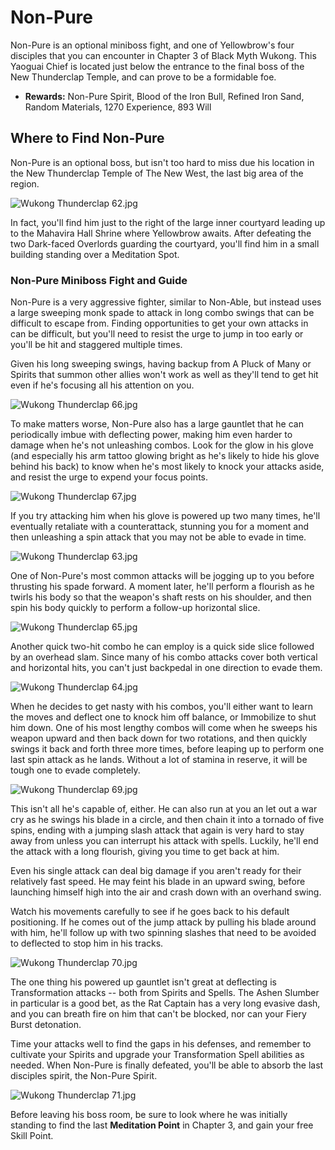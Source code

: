 # Non-Pure

Non-Pure is an optional miniboss fight, and one of Yellowbrow's four disciples that you can encounter in Chapter 3 of Black Myth Wukong. This Yaoguai Chief is located just below the entrance to the final boss of the New Thunderclap Temple, and can prove to be a formidable foe. 

  * **Rewards:** Non-Pure Spirit, Blood of the Iron Bull, Refined Iron Sand, Random Materials, 1270 Experience, 893 Will

## Where to Find Non-Pure

Non-Pure is an optional boss, but isn't too hard to miss due his location in the New Thunderclap Temple of The New West, the last big area of the region. 

![Wukong Thunderclap 62.jpg](https://oyster.ignimgs.com/mediawiki/apis.ign.com/black-myth-wukong/3/35/Wukong_Thunderclap_62.jpg)

In fact, you'll find him just to the right of the large inner courtyard leading up to the Mahavira Hall Shrine where Yellowbrow awaits. After defeating the two Dark-faced Overlords guarding the courtyard, you'll find him in a small building standing over a Meditation Spot. 

### Non-Pure Miniboss Fight and Guide

Non-Pure is a very aggressive fighter, similar to Non-Able, but instead uses a large sweeping monk spade to attack in long combo swings that can be difficult to escape from. Finding opportunities to get your own attacks in can be difficult, but you'll need to resist the urge to jump in too early or you'll be hit and staggered multiple times. 

Given his long sweeping swings, having backup from A Pluck of Many or Spirits that summon other allies won't work as well as they'll tend to get hit even if he's focusing all his attention on you. 

![Wukong Thunderclap 66.jpg](https://oyster.ignimgs.com/mediawiki/apis.ign.com/black-myth-wukong/5/52/Wukong_Thunderclap_66.jpg)

To make matters worse, Non-Pure also has a large gauntlet that he can periodically imbue with deflecting power, making him even harder to damage when he's not unleashing combos. Look for the glow in his glove (and especially his arm tattoo glowing bright as he's likely to hide his glove behind his back) to know when he's most likely to knock your attacks aside, and resist the urge to expend your focus points. 

![Wukong Thunderclap 67.jpg](https://oyster.ignimgs.com/mediawiki/apis.ign.com/black-myth-wukong/7/70/Wukong_Thunderclap_67.jpg)

If you try attacking him when his glove is powered up two many times, he'll eventually retaliate with a counterattack, stunning you for a moment and then unleashing a spin attack that you may not be able to evade in time. 

![Wukong Thunderclap 63.jpg](https://oyster.ignimgs.com/mediawiki/apis.ign.com/black-myth-wukong/0/09/Wukong_Thunderclap_63.jpg)

One of Non-Pure's most common attacks will be jogging up to you before thrusting his spade forward. A moment later, he'll perform a flourish as he twirls his body so that the weapon's shaft rests on his shoulder, and then spin his body quickly to perform a follow-up horizontal slice. 

![Wukong Thunderclap 65.jpg](https://oyster.ignimgs.com/mediawiki/apis.ign.com/black-myth-wukong/5/54/Wukong_Thunderclap_65.jpg)

Another quick two-hit combo he can employ is a quick side slice followed by an overhead slam. Since many of his combo attacks cover both vertical and horizontal hits, you can't just backpedal in one direction to evade them. 

![Wukong Thunderclap 64.jpg](https://oyster.ignimgs.com/mediawiki/apis.ign.com/black-myth-wukong/c/ca/Wukong_Thunderclap_64.jpg)

When he decides to get nasty with his combos, you'll either want to learn the moves and deflect one to knock him off balance, or Immobilize to shut him down. One of his most lengthy combos will come when he sweeps his weapon upward and then back down for two rotations, and then quickly swings it back and forth three more times, before leaping up to perform one last spin attack as he lands. Without a lot of stamina in reserve, it will be tough one to evade completely. 

![Wukong Thunderclap 69.jpg](https://oyster.ignimgs.com/mediawiki/apis.ign.com/black-myth-wukong/8/8a/Wukong_Thunderclap_69.jpg)

This isn't all he's capable of, either. He can also run at you an let out a war cry as he swings his blade in a circle, and then chain it into a tornado of five spins, ending with a jumping slash attack that again is very hard to stay away from unless you can interrupt his attack with spells. Luckily, he'll end the attack with a long flourish, giving you time to get back at him. 

Even his single attack can deal big damage if you aren't ready for their relatively fast speed. He may feint his blade in an upward swing, before launching himself high into the air and crash down with an overhand swing. 

Watch his movements carefully to see if he goes back to his default positioning. If he comes out of the jump attack by pulling his blade around with him, he'll follow up with two spinning slashes that need to be avoided to deflected to stop him in his tracks. 

![Wukong Thunderclap 70.jpg](https://oyster.ignimgs.com/mediawiki/apis.ign.com/black-myth-wukong/f/f1/Wukong_Thunderclap_70.jpg)

The one thing his powered up gauntlet isn't great at deflecting is Transformation attacks -- both from Spirits and Spells. The Ashen Slumber in particular is a good bet, as the Rat Captain has a very long evasive dash, and you can breath fire on him that can't be blocked, nor can your Fiery Burst detonation. 

Time your attacks well to find the gaps in his defenses, and remember to cultivate your Spirits and upgrade your Transformation Spell abilities as needed. When Non-Pure is finally defeated, you'll be able to absorb the last disciples spirit, the Non-Pure Spirit. 

![Wukong Thunderclap 71.jpg](https://oyster.ignimgs.com/mediawiki/apis.ign.com/black-myth-wukong/c/c0/Wukong_Thunderclap_71.jpg)

Before leaving his boss room, be sure to look where he was initially standing to find the last **Meditation Point** in Chapter 3, and gain your free Skill Point. 
